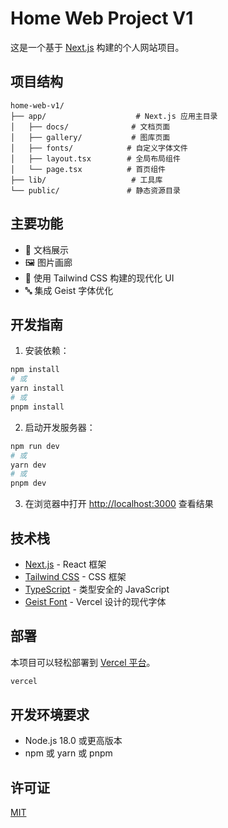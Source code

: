# Home Web Project V1

这是一个基于 [Next.js](https://nextjs.org) 构建的个人网站项目。

## 项目结构

```
home-web-v1/
├── app/                    # Next.js 应用主目录
│   ├── docs/              # 文档页面
│   ├── gallery/           # 图库页面
│   ├── fonts/            # 自定义字体文件
│   ├── layout.tsx        # 全局布局组件
│   └── page.tsx          # 首页组件
├── lib/                   # 工具库
└── public/               # 静态资源目录
```

## 主要功能

- 📝 文档展示
- 🖼️ 图片画廊
- 🎨 使用 Tailwind CSS 构建的现代化 UI
- 🔤 集成 Geist 字体优化

## 开发指南

1. 安装依赖：

```bash
npm install
# 或
yarn install
# 或
pnpm install
```

2. 启动开发服务器：

```bash
npm run dev
# 或
yarn dev
# 或
pnpm dev
```

3. 在浏览器中打开 [http://localhost:3000](http://localhost:3000) 查看结果

## 技术栈

- [Next.js](https://nextjs.org) - React 框架
- [Tailwind CSS](https://tailwindcss.com) - CSS 框架
- [TypeScript](https://www.typescriptlang.org) - 类型安全的 JavaScript
- [Geist Font](https://vercel.com/font) - Vercel 设计的现代字体

## 部署

本项目可以轻松部署到 [Vercel 平台](https://vercel.com)。

```bash
vercel
```

## 开发环境要求

- Node.js 18.0 或更高版本
- npm 或 yarn 或 pnpm

## 许可证

[MIT](LICENSE)
